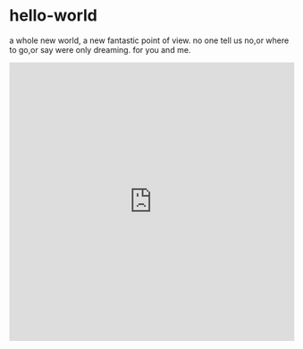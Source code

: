 # hello-world
a whole new world, a new fantastic point of view. no one tell us no,or where to go,or say were only dreaming. for you and me.
<iframe height=498 width=510 src="http://v.yinyuetai.com/video/265794" frameborder=0 allowfullscreen></iframe>
